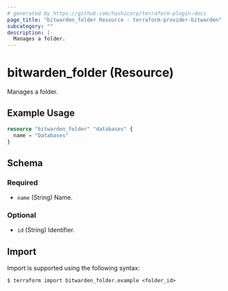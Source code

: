 ```yaml
---
# generated by https://github.com/hashicorp/terraform-plugin-docs
page_title: "bitwarden_folder Resource - terraform-provider-bitwarden"
subcategory: ""
description: |-
  Manages a folder.
---
```


# bitwarden_folder (Resource)

Manages a folder.

## Example Usage

```terraform
resource "bitwarden_folder" "databases" {
  name = "Databases"
}
```

<!-- schema generated by tfplugindocs -->
## Schema

### Required

- `name` (String) Name.

### Optional

- `id` (String) Identifier.

## Import

Import is supported using the following syntax:

```shell
$ terraform import bitwarden_folder.example <folder_id>
```
